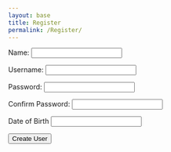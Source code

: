 ```yaml
---
layout: base
title: Register
permalink: /Register/
--- 
```


<div class="purple-form">
    <form id="registerForm">
        <p><label>
            Name:
            <input type="text" name="name" id="name" required>
        </label></p>
        <p><label>
            Username:
            <input type="text" name="uid" id="uid" required>
        </label></p>
        <p><label>
            Password:
            <input type="password" name="password" id="password" required>
        </label></p>
        <p><label>
            Confirm Password:
            <input type="password" name="confirmPassword" id="confirmPassword" required>
        </label></p>
       <p><label for="dob">
            Date of Birth
            <input type="text" id="dob" name="dob" required>
        </label></p>
        <input type="submit" value="Create User">
    </form>
</div>

<script>
    document.addEventListener('DOMContentLoaded', function() {
        document.getElementById('registerForm').addEventListener('submit', function(event) {
            event.preventDefault(); // Prevent default form submission
            create_user();
        });
    });
    function create_user(){
        const name = document.getElementById('name').value;// DEFINE VALUES
        const uid =  document.getElementById('uid').value;
        const password = document.getElementById('password').value;
        const confirmPassword = document.getElementById('confirmPassword').value;
        const dob = document.getElementById('dob').value;
        if (password !== confirmPassword) {
            alert("Passwords do not match");
            return;
        }
        const formData = {
            "name": name,
            "uid": uid,
            "password": password,
            "dob": dob,
            // Add other form fields as needed
        };            
        fetch('http://127.0.0.1:8240/api/users/', {
            // https://fitness-back.stu.nighthawkcodingsociety.com/api/users
            // http://127.0.0.1:8340/api/users/
            method: 'POST',
            headers: {
                'Content-Type': 'application/json'
            },
            body: JSON.stringify(formData)
        })
            .then(response => {
                if (response.ok) {
                window.location.href = '/frontTri2/login/'; // Redirect upon successful user creation
            } else {
                console.error('User creation failed');
                alert("User Creation failed. Try again.");
            }
        })
        .catch(error => {
            console.error('Error:', error);
        });
    }
</script>